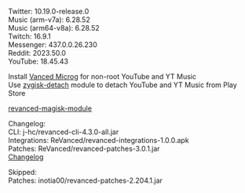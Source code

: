 Twitter: 10.19.0-release.0  
Music (arm-v7a): 6.28.52  
Music (arm64-v8a): 6.28.52  
Twitch: 16.9.1  
Messenger: 437.0.0.26.230  
Reddit: 2023.50.0  
YouTube: 18.45.43  

Install [Vanced Microg](https://github.com/TeamVanced/VancedMicroG/releases) for non-root YouTube and YT Music  
Use [zygisk-detach](https://github.com/j-hc/zygisk-detach) module to detach YouTube and YT Music from Play Store  

[revanced-magisk-module](https://github.com/j-hc/revanced-magisk-module)  

Changelog:  
CLI: j-hc/revanced-cli-4.3.0-all.jar  
Integrations: ReVanced/revanced-integrations-1.0.0.apk  
Patches: ReVanced/revanced-patches-3.0.1.jar  
[Changelog](https://github.com/ReVanced/revanced-patches/releases/tag/v3.0.1)  

Skipped:  
Patches: inotia00/revanced-patches-2.204.1.jar    
